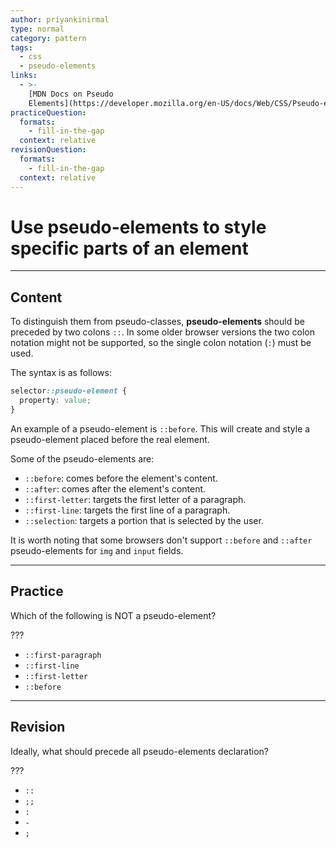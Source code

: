 ```yaml
---
author: priyankinirmal
type: normal
category: pattern
tags:
  - css
  - pseudo-elements
links:
  - >-
    [MDN Docs on Pseudo
    Elements](https://developer.mozilla.org/en-US/docs/Web/CSS/Pseudo-elements){documentation}
practiceQuestion:
  formats:
    - fill-in-the-gap
  context: relative
revisionQuestion:
  formats:
    - fill-in-the-gap
  context: relative
---
```


# Use pseudo-elements to style specific parts of an element


---

## Content

To distinguish them from pseudo-classes, **pseudo-elements** should be preceded by two colons `::`. In some older browser versions the two colon notation might not be supported, so the single colon notation (`:`) must be used.

The syntax is as follows:

```css
selector::pseudo-element {
  property: value;
}
```

An example of a pseudo-element is `::before`. This will create and style a pseudo-element placed before the real element.

Some of the pseudo-elements are:

- `::before`: comes before the element's content.
- `::after`: comes after the element's content.
- `::first-letter`: targets the first letter of a paragraph.
- `::first-line`: targets the first line of a paragraph.
- `::selection`: targets a portion that is selected by the user.

It is worth noting that some browsers don't support `::before` and `::after` pseudo-elements for `img` and `input` fields.


---

## Practice

Which of the following is NOT a pseudo-element?

???

- `::first-paragraph`
- `::first-line`
- `::first-letter`
- `::before`


---

## Revision

Ideally, what should precede all pseudo-elements declaration?

???

- `::`
- `;;`
- `:`
- `-`
- `;`
